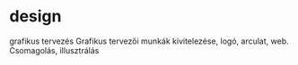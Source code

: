 # design
grafikus tervezés
Grafikus tervezői munkák kivitelezése, logó, arculat, web.
Csomagolás, illusztrálás
